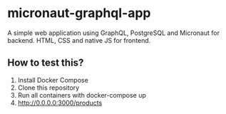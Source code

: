 # micronaut-graphql-app

A simple web application using GraphQL, PostgreSQL and Micronaut for backend. HTML, CSS and native JS for frontend.

## How to test this?

1. Install Docker Compose
2. Clone this repository
3. Run all containers with docker-compose up
4. http://0.0.0.0:3000/products
